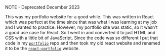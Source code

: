 NOTE - Deprecated December 2023

This was my portfolio website for a good while. This was written in React which was perfect at the time since that was what I was learning at my job and I wanted to practice. However, my portfolio site was static, so it wasn't a good use case for React. So I went in and converted it to just HTML and CSS with a little bit of JavaScript. Since the code was so different I put that code in my [`portfolio`](https://github.com/brighambandersen/portfolio) repo and then took my old react website and renamed it to be the [`react-portfolio`](https://github.com/brighambandersen/react-portfolio) website.
